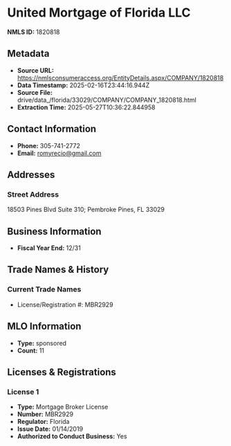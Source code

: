 # United Mortgage of Florida LLC

**NMLS ID:** 1820818

## Metadata
- **Source URL:** https://nmlsconsumeraccess.org/EntityDetails.aspx/COMPANY/1820818
- **Data Timestamp:** 2025-02-16T23:44:16.944Z
- **Source File:** drive/data_/florida/33029/COMPANY/COMPANY_1820818.html
- **Extraction Time:** 2025-05-27T10:36:22.844958

## Contact Information
- **Phone:** 305-741-2772
- **Email:** romyrecio@gmail.com

## Addresses
### Street Address
18503 Pines Blvd Suite 310; Pembroke Pines, FL 33029

## Business Information
- **Fiscal Year End:** 12/31

## Trade Names & History
### Current Trade Names
- License/Registration #: MBR2929

## MLO Information
- **Type:** sponsored
- **Count:** 11

## Licenses & Registrations

### License 1
- **Type:** Mortgage Broker License
- **Number:** MBR2929
- **Regulator:** Florida
- **Issue Date:** 01/14/2019
- **Authorized to Conduct Business:** Yes
